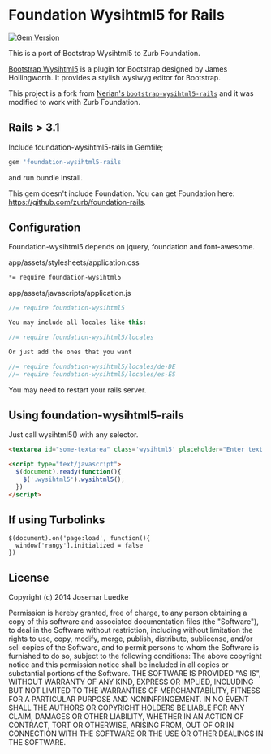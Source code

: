 # Foundation Wysihtml5 for Rails

[![Gem Version](https://badge.fury.io/rb/foundation-wysihtml5-rails.png)](http://badge.fury.io/rb/foundation-wysihtml5-rails)


This is a port of Bootstrap Wysihtml5 to Zurb Foundation.

[Bootstrap Wysihtml5](https://github.com/jhollingworth/bootstrap-wysihtml5) is a plugin for Bootstrap designed by James Hollingworth. It provides a stylish wysiwyg editor for Bootstrap.

This project is a fork from [Nerian's `bootstrap-wysihtml5-rails`](https://github.com/Nerian/bootstrap-wysihtml5-rails) and it was modified to work with Zurb Foundation.


## Rails > 3.1
Include foundation-wysihtml5-rails in Gemfile;

``` ruby
gem 'foundation-wysihtml5-rails'
```

and run bundle install.

This gem doesn't include Foundation. You can get Foundation here: https://github.com/zurb/foundation-rails.

## Configuration

Foundation-wysihtml5 depends on jquery, foundation and font-awesome.

app/assets/stylesheets/application.css
``` css
*= require foundation-wysihtml5
```

app/assets/javascripts/application.js
```javascript
//= require foundation-wysihtml5

You may include all locales like this:

//= require foundation-wysihtml5/locales

Or just add the ones that you want

//= require foundation-wysihtml5/locales/de-DE
//= require foundation-wysihtml5/locales/es-ES
```

You may need to restart your rails server.

## Using foundation-wysihtml5-rails

Just call wysihtml5() with any selector.

```html
<textarea id="some-textarea" class='wysihtml5' placeholder="Enter text ..."></textarea>

<script type="text/javascript">
  $(document).ready(function(){
    $('.wysihtml5').wysihtml5();
  })
</script>

```

## If using Turbolinks

```
$(document).on('page:load', function(){
  window['rangy'].initialized = false
})
```

## License
Copyright (c) 2014 Josemar Luedke

Permission is hereby granted, free of charge, to any person obtaining a copy of this software and associated documentation files (the "Software"), to deal in the Software without restriction, including without limitation the rights to use, copy, modify, merge, publish, distribute, sublicense, and/or sell copies of the Software, and to permit persons to whom the Software is furnished to do so, subject to the following conditions:
The above copyright notice and this permission notice shall be included in all copies or substantial portions of the Software.
THE SOFTWARE IS PROVIDED "AS IS", WITHOUT WARRANTY OF ANY KIND, EXPRESS OR IMPLIED, INCLUDING BUT NOT LIMITED TO THE WARRANTIES OF MERCHANTABILITY, FITNESS FOR A PARTICULAR PURPOSE AND NONINFRINGEMENT. IN NO EVENT SHALL THE AUTHORS OR COPYRIGHT HOLDERS BE LIABLE FOR ANY CLAIM, DAMAGES OR OTHER LIABILITY, WHETHER IN AN ACTION OF CONTRACT, TORT OR OTHERWISE, ARISING FROM, OUT OF OR IN CONNECTION WITH THE SOFTWARE OR THE USE OR OTHER DEALINGS IN THE SOFTWARE.
